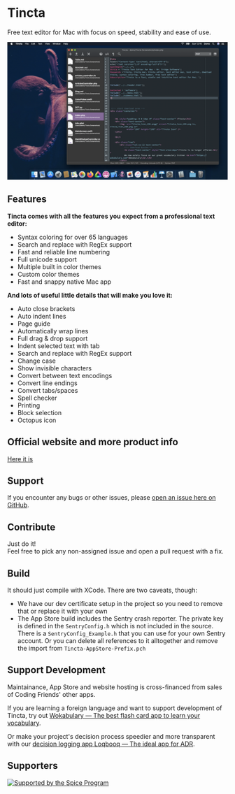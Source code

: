 # Tincta

Free text editor for Mac with focus on speed, stability and ease of use.

![Tincta screenshot](/website-images/Screenshot.png?raw=true)

## Features

**Tincta comes with all the features you expect from a professional text editor:**

- Syntax coloring for over 65 languages
- Search and replace with RegEx support
- Fast and reliable line numbering
- Full unicode support
- Multiple built in color themes
- Custom color themes
- Fast and snappy native Mac app

**And lots of useful little details that will make you love it:**

- Auto close brackets
- Auto indent lines
- Page guide
- Automatically wrap lines
- Full drag & drop support
- Indent selected text with tab
- Search and replace with RegEx support
- Change case
- Show invisible characters
- Convert between text encodings
- Convert line endings
- Convert tabs/spaces
- Spell checker
- Printing
- Block selection
- Octopus icon


## Official website and more product info

[Here it is](https://codingfriends.github.io/Tincta/)


## Support

If you encounter any bugs or other issues, please [open an issue here on GitHub](https://github.com/CodingFriends/Tincta/issues). 


## Contribute

Just do it!  
Feel free to pick any non-assigned issue and open a pull request with a fix.


## Build

It should just compile with XCode. There are two caveats, though:

* We have our dev certificate setup in the project so you need to remove that or replace it with your own
* The App Store build includes the Sentry crash reporter. The private key is defined in the `SentryConfig.h` which is not included in the source. There is a `SentryConfig_Example.h` that you can use for your own Sentry account. Or you can delete all references to it alltogether and remove the import from `Tincta-AppStore-Prefix.pch`


## Support Development
Maintainance, App Store and website hosting is cross-financed from sales of Coding Friends' other apps.

If you are learning a foreign language and want to support development of Tincta, try out [Wokabulary — The best flash card app to learn your vocabulary](https://wokabulary.com).

Or make your project's decision process speedier and more transparent with our [decision logging app Loqbooq — The ideal app for ADR](https://loqbooq.app).
          


## Supporters

[![Supported by the Spice Program](https://github.com/futurice/spiceprogram/raw/gh-pages/assets/img/logo/chilicorn_with_text-180.png)](https://spiceprogram.org)
